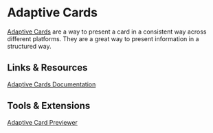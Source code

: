 # Adaptive Cards

[Adaptive Cards](https://adaptivecards.io/) are a way to present a card in a consistent way across different platforms. They are a great way to present information in a structured way.

## Links & Resources

[Adaptive Cards Documentation](https://learn.microsoft.com/en-us/adaptive-cards/)

## Tools & Extensions

[Adaptive Card Previewer](https://marketplace.visualstudio.com/items?itemName=TeamsDevApp.vscode-adaptive-cards)